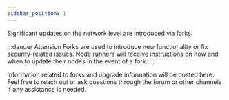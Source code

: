 ```yaml
---
sidebar_position: 1
---
```


Significant updates on the network level are introduced via forks.

:::danger Attension
Forks are used to introduce new functionality or fix security-related issues. Node runners will receive instructions on how and when to update their nodes in the event of a fork.
:::

Information related to forks and upgrade information will be posted here. Feel free to reach out or ask questions through the forum or other channels if any assistance is needed.
